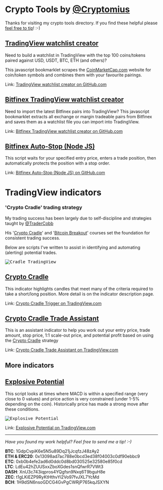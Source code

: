 # Crypto Tools by [@Cryptomius](https://twitter.com/cryptomius) 
Thanks for visiting my crypto tools directory. If you find these helpful please [feel free to tip](#tips)! :-)

## [TradingView watchlist creator](https://github.com/cryptomius/cmc100)

Need to build a watchlist in TradingView with the top 100 coins/tokens paired against USD, USDT, BTC, ETH (and others)?

This javascript bookmarklet scrapes the [CoinMarketCap.com](http://www.coinmarketcap.com) website for coin/token symbols and combines them with your favourite pairings.

Link: [TradingView watchlist creator on GitHub.com](https://github.com/cryptomius/cmc100)

## [Bitfinex TradingView watchlist creator](https://github.com/cryptomius/Bitfinex-TradingView-Watchlist)

Need to import the latest Bitfinex pairs into TradingView? 
This javascript bookmarklet extracts all exchange or margin tradeable pairs from Bitfinex and saves them as a watchlist file you can import into TradingView.

Link: [Bitfinex TradingView watchlist creator on GitHub.com](https://github.com/cryptomius/Bitfinex-TradingView-Watchlist)

## [Bitfinex Auto-Stop (Node JS)](https://github.com/cryptomius/Bitfinex-Auto-Stop)

This script waits for your specified entry price, enters a trade position, then automatically protects the position with a stop order.

Link: [Bitfinex Auto-Stop (Node JS) on GitHub.com](https://github.com/cryptomius/Bitfinex-Auto-Stop)

# TradingView indicators

### 'Crypto Cradle' trading strategy

My trading success has been largely due to self-discipline and strategies taught by [@TraderCobb](https://twitter.com/TraderCobb) 

His '[Crypto Cradle](https://www.tradercobb.com/packages/ref/76/)' and '[Bitcoin Breakout](https://www.tradercobb.com/packages/ref/76/)' courses set the foundation for consistent trading success. 

Below are scripts I've written to assist in identifying and automating (alerting) potential trades.

<kbd>![Cradle TradingView](https://s3.tradingview.com/c/cNHOAIDP_mid.png)</kbd>

## [Crypto Cradle](https://www.tradingview.com/script/NqzFpfex-Crypto-Cradle-trigger/)

This indicator highlights candles that meet many of the criteria required to take a short/long position. More detail is on the indicator description page.

Link: [Crypto Cradle Trigger on TradingView.com](https://www.tradingview.com/script/NqzFpfex-Crypto-Cradle-trigger/) 

## [Crypto Cradle Trade Assistant](https://www.tradingview.com/script/cNHOAIDP-Crypto-Cradle-Trade-Assistant/)

This is an assistant indicator to help you work out your entry price, trade amount, stop price, 1:1 scale-out price, and potential profit based on using the [Crypto Cradle](https://www.tradercobb.com/packages/ref/76/) strategy

Link: [Crypto Cradle Trade Assistant on TradingView.com](https://www.tradingview.com/script/cNHOAIDP-Crypto-Cradle-Trade-Assistant/)

## More indicators

## [Explosive Potential](https://www.tradingview.com/script/rwBArbXJ-Explosive-Potential/)

This script looks at times where MACD is within a specified range (very close to 0 values) and price action is very constrained (under 1-5% depending on the coin). Historically price has made a strong move after these conditions.

<kbd>![Explosive Potential](https://s3.tradingview.com/r/rwBArbXJ_mid.png)</kbd>

Link: [Explosive Potential on TradingView.com](https://www.tradingview.com/script/rwBArbXJ-Explosive-Potential/)

---
<a name="tips"></a>*Have you found my work helpful? Feel free to send me a tip! :-)*

**BTC**: 1GdpCvpiK6e5N5u89Dq21jJcqfzJ48zAy2  
**ETH & ERC20**: 0x13098ad7ac788e0bcd3ed38f04003c0df90ebbc9  
**ETC**: 0xb0b4efe2ad6d0ddc0d8bd030525e32580e85f0cd  
**LTC**: LdEu42hZUUSxxZboXGdes1snQfwrR7VWt3  
**DASH**: XnU3c743iqpros4YQgfsn9Nxq6T9bguH8e  
**ZEC**: t1gLKiEZP9RyKtHthvYi2Vo97fvJXL7YcMd  
**BCH**: 1H9dSN6nsoGDCG4GvPgCWRjP765kqJSXYN
